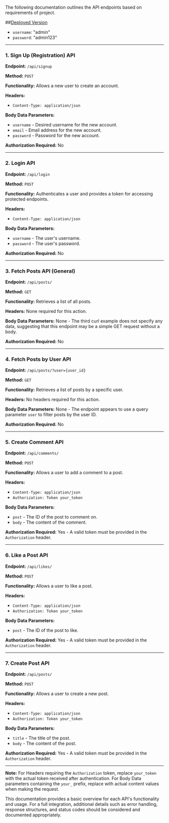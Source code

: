 The following documentation outlines the API endpoints based on requirements of project.

##[Deployed Version](kaushikpattnaik200030.pythonanywhere.com/admin)
- `username`: "admin"
- `password`: "admin123"


---

### **1. Sign Up (Registration) API**

**Endpoint:** `/api/signup`

**Method:** `POST`

**Functionality:** Allows a new user to create an account.

**Headers:**

- `Content-Type: application/json`

**Body Data Parameters:**

- `username` - Desired username for the new account.
- `email` - Email address for the new account.
- `password` - Password for the new account.

**Authorization Required:** No

---

### **2. Login API**

**Endpoint:** `/api/login`

**Method:** `POST`

**Functionality:** Authenticates a user and provides a token for accessing protected endpoints.

**Headers:**

- `Content-Type: application/json`

**Body Data Parameters:**

- `username` - The user's username.
- `password` - The user's password.

**Authorization Required:** No

---

### **3. Fetch Posts API (General)**

**Endpoint:** `/api/posts/`

**Method:** `GET`

**Functionality:** Retrieves a list of all posts.

**Headers:** None required for this action.

**Body Data Parameters:** None - The third curl example does not specify any data, suggesting that this endpoint may be a simple GET request without a body.

**Authorization Required:** No

---

### **4. Fetch Posts by User API**

**Endpoint:** `/api/posts/?user={user_id}`

**Method:** `GET`

**Functionality:** Retrieves a list of posts by a specific user.

**Headers:** No headers required for this action.

**Body Data Parameters:** None - The endpoint appears to use a query parameter `user` to filter posts by the user ID.

**Authorization Required:** No

---

### **5. Create Comment API**

**Endpoint:** `/api/comments/`

**Method:** `POST`

**Functionality:** Allows a user to add a comment to a post.

**Headers:**

- `Content-Type: application/json`
- `Authorization: Token your_token`

**Body Data Parameters:**

- `post` - The ID of the post to comment on.
- `body` - The content of the comment.

**Authorization Required:** Yes - A valid token must be provided in the `Authorization` header.

---

### **6. Like a Post API**

**Endpoint:** `/api/likes/`

**Method:** `POST`

**Functionality:** Allows a user to like a post.

**Headers:**

- `Content-Type: application/json`
- `Authorization: Token your_token`

**Body Data Parameters:**

- `post` - The ID of the post to like.

**Authorization Required:** Yes - A valid token must be provided in the `Authorization` header.

---

### **7. Create Post API**

**Endpoint:** `/api/posts/`

**Method:** `POST`

**Functionality:** Allows a user to create a new post.

**Headers:**

- `Content-Type: application/json`
- `Authorization: Token your_token`

**Body Data Parameters:**

- `title` - The title of the post.
- `body` - The content of the post.

**Authorization Required:** Yes - A valid token must be provided in the `Authorization` header.

---

**Note:** For Headers requiring the `Authorization` token, replace `your_token` with the actual token received after authentication. For Body Data parameters containing the `your_` prefix, replace with actual content values when making the request.

This documentation provides a basic overview for each API's functionality and usage. For a full integration, additional details such as error handling, response structures, and status codes should be considered and documented appropriately.
